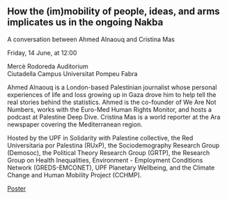 ## How the (im)mobility of people, ideas, and arms implicates us in the ongoing Nakba

A conversation between Ahmed Alnaouq and Cristina Mas

Friday, 14 June, at 12:00

Mercè Rodoreda Auditorium<br>
Ciutadella Campus
Universitat Pompeu Fabra

Ahmed Alnaouq is a London-based Palestinian journalist whose personal experiences of life and loss growing up in Gaza drove him to help tell the real stories behind the statistics. Ahmed is the co-founder of We Are Not Numbers, works with the Euro-Med Human Rights Monitor, and hosts a podcast at Palestine Deep Dive. Cristina Mas is a world reporter at the Ara newspaper covering the Mediterranean region.

Hosted by the UPF in Solidarity with Palestine collective, the Red Universitaria por Palestina (RUxP), the Sociodemography Research Group (Demosoc), the Political Theory Research Group (GRTP), the Research Group on Health Inequalities, Environment - Employment Conditions Network (GREDS-EMCONET), UPF Planetary Wellbeing, and the Climate Change and Human Mobility Project (CCHMP).

[Poster](poster.png)
